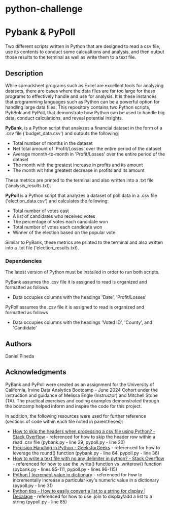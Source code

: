 # python-challenge
# Pybank & PyPoll

Two different scripts written in Python that are designed to read a csv file, use its contents to conduct some calcualtions and analysis, and then output those results to the terminal as well as write them to a text file.

## Description

While spreadsheet programs such as Excel are excellent tools for analyzing datasets, there are cases where the data files are far too large for these programs to effectively handle and use for analysis.  It is these instances that programming languages such as Python can be a powerful option for handling large data files.  This repository contains two Python scripts, PybBnk and PyPoll, that demonstrate how Python can be used to handle big data, conduct calculations, and reveal potential insights.

**PyBank**, is a Python script that analyzes a financial dataset in the form of a .csv file ('budget_data.csv') and outputs the following:
* Total number of months in the dataset
* Net total amount of 'Profit/Losses' over the entire period of the dataset
* Average monnth-to-month in 'Profit/Losses' over the entire period of the dataset
* The month with the greatest increase in profits and its amount
* The month wit hthe greatest decrease in profits and its amount

These metrics are printed to the terminal and also written into a .txt file ('analysis_results.txt).

**PyPoll** is a Python script that analyzes a dataset of poll data in a .csv file ('election_data.csv') and calculates the following:
* Total number of votes cast
* A list of candidates who received votes
* The percentage of votes each candidate won
* Total number of votes each candidate won
* Winner of the election based on the popular vote

Similar to PyBank, these metrics are printed to the terminal and also written into a .txt file ('election_results.txt).

### Dependencies
The latest version of Python must be installed in order to run both scripts.

PyBank assumes the .csv file it is assigned to read is organized and formatted as follows 
* Data occupies columns with the headings 'Date', 'Profit/Losses'

PyPoll assumes the .csv file it is assigned to read is organized and formatted as follows 
* Data occupies columns with the headings 'Voted ID', 'County', and 'Candidate'


## Authors

Daniel Pineda

## Acknowledgments
PyBank and PyPoll were created as an assignment for the University of California, Irvine Data Analytics Bootcamp - June 2024 Cohort under the instruction and guidance of Melissa Engle (Instructor) and Mitchell Stone (TA).
The practical exercises and coding examples demonstrated through the bootcamp helped inform and inspire the code for this project.

In addition, the following resources were used for further reference (sections of code within each file noted in parentheses):
* [How to skip the headers when processing a csv file using Python? - Stack Overflow](https://stackoverflow.com/questions/14257373/how-to-skip-the-headers-when-processing-a-csv-file-using-python) - referenced for how to skip the header row within a read .csv file (pybank.py - line 29, pypoll.py - line 20)
* [Precision Handling in Python - GeeksforGeeks](https://www.geeksforgeeks.org/precision-handling-python) - referenced for how to leverage the round() function (pybank.py - line 64, pypoll.py - line 36)
* [How to write a text file with no any delimiter in python? - Stack Overflow](https://stackoverflow.com/questions/21173446/how-to-write-a-text-file-with-no-any-delimiter-in-python) - referenced for how to use the .write() function vs .writerow() function (pybank.py - lines 95-111, pypoll.py - lines 96-115)
* [Python | Increment value in dictionary](https://www.geeksforgeeks.org/python-increment-value-in-dictionary) - referenced for how to incrementally increase a particular key's numeric value in a dictionary (pypoll.py - line 31)
* [Python tips - How to easily convert a list to a string for display | Decalage](https://www.decalage.info/en/python/print_list) - referenced for how to use .join to display/add a list to a string (pypoll.py - line 85)
